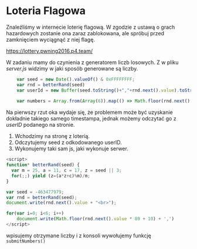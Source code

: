 # Loteria Flagowa

Znaleźliśmy w internecie loterię flagową. W zgodzie z ustawą o grach hazardowych zostanie ona zaraz zablokowana, ale spróbuj przed zamknięciem wyciągnąć z niej flagę.

https://lottery.pwning2016.p4.team/

W zadaniu mamy do czynienia z generatorem liczb losowych. Z w pliku *server.js* widzimy w jaki sposób generowane są liczby.
```javascript
	var seed = new Date().valueOf() & 0xFFFFFFFF;
	var rnd = betterRand(seed)
    var userId = new Buffer(seed.toString()+","+rnd.next().value).toString("base64")
    
    var numbers = Array.from(Array(6)).map(() => Math.floor(rnd.next().value * 89 + 10))
```
Na pierwszy rzut oka wydaje się, że problemem może być uzyskanie dokładnie takiego samego timestampa, jednak możemy odczytać go z *userID* podanego na stronie.

1. Wchodzimy na stronę z loterią.
2. Odczytujemy seed z odkodowanego userID.
3. Wykonujemy taki sam js, jaki wykonuje serwer.
```javascript
<script>
function* betterRand(seed) {
  var m = 25, a = 11, c = 17, z = seed || 3;
  for(;;) yield (z=(a*z+c)%m)/m;
}

var seed = -463477979;
var rnd = betterRand(seed);
document.write(rnd.next().value + "<br>");

for(var i=0; i<6; i++)
	document.write(Math.floor(rnd.next().value * 89 + 10) + ',')
</script>
```
wpisujemy otrzymane liczby i z konsoli wywołujemy funkcję ```submitNumbers()```
